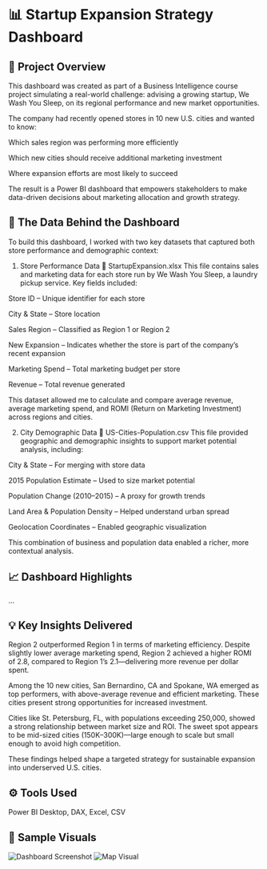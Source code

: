 # 📊 Startup Expansion Strategy Dashboard

## 🧠 Project Overview
This dashboard was created as part of a Business Intelligence course project simulating a real-world challenge: advising a growing startup, We Wash You Sleep, on its regional performance and new market opportunities.

The company had recently opened stores in 10 new U.S. cities and wanted to know:

Which sales region was performing more efficiently

Which new cities should receive additional marketing investment

Where expansion efforts are most likely to succeed

The result is a Power BI dashboard that empowers stakeholders to make data-driven decisions about marketing allocation and growth strategy.

## 📁 The Data Behind the Dashboard
To build this dashboard, I worked with two key datasets that captured both store performance and demographic context:

1. Store Performance Data
📄 StartupExpansion.xlsx
This file contains sales and marketing data for each store run by We Wash You Sleep, a laundry pickup service. Key fields included:

Store ID – Unique identifier for each store

City & State – Store location

Sales Region – Classified as Region 1 or Region 2

New Expansion – Indicates whether the store is part of the company’s recent expansion

Marketing Spend – Total marketing budget per store

Revenue – Total revenue generated

This dataset allowed me to calculate and compare average revenue, average marketing spend, and ROMI (Return on Marketing Investment) across regions and cities.

2. City Demographic Data
📄 US-Cities-Population.csv
This file provided geographic and demographic insights to support market potential analysis, including:

City & State – For merging with store data

2015 Population Estimate – Used to size market potential

Population Change (2010–2015) – A proxy for growth trends

Land Area & Population Density – Helped understand urban spread

Geolocation Coordinates – Enabled geographic visualization

This combination of business and population data enabled a richer, more contextual analysis.

## 📈 Dashboard Highlights
...

## 💡 Key Insights Delivered
Region 2 outperformed Region 1 in terms of marketing efficiency. Despite slightly lower average marketing spend, Region 2 achieved a higher ROMI of 2.8, compared to Region 1’s 2.1—delivering more revenue per dollar spent.

Among the 10 new cities, San Bernardino, CA and Spokane, WA emerged as top performers, with above-average revenue and efficient marketing. These cities present strong opportunities for increased investment.

Cities like St. Petersburg, FL, with populations exceeding 250,000, showed a strong relationship between market size and ROI. The sweet spot appears to be mid-sized cities (150K–300K)—large enough to scale but small enough to avoid high competition.

These findings helped shape a targeted strategy for sustainable expansion into underserved U.S. cities.
## ⚙️ Tools Used
Power BI Desktop, DAX, Excel, CSV

## 📸 Sample Visuals
![Dashboard Screenshot](screenshot1.png)
![Map Visual](screenshot2.png)
